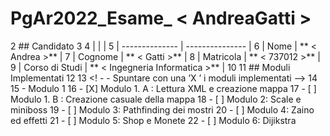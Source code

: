 # PgAr2022_Esame_ < AndreaGatti >
2 ## Candidato
3
4 |                |                 |
5 | -------------- | --------------- |
6 | Nome           | ** < Andrea >** |
7 | Cognome        | ** < Gatti >**  |
8 | Matricola      | ** < 737012 >** |
9 | Corso di Studi | ** < Ingegneria Informatica >** |
10
11 ## Moduli Implementati
12
13 <! - - Spuntare con una ’X ’ i moduli implementati -->
14
15 - Modulo 1
16 - [X] Modulo 1. A : Lettura XML e creazione mappa
17 - [ ] Modulo 1. B : Creazione casuale della mappa
18 - [ ] Modulo 2: Scale e miniboss
19 - [ ] Modulo 3: Pathfinding dei mostri
20 - [ ] Modulo 4: Zaino ed effetti
21 - [ ] Modulo 5: Shop e Monete
22 - [ ] Modulo 6: Dijikstra
